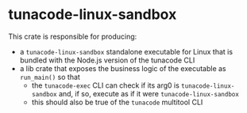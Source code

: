 # tunacode-linux-sandbox

This crate is responsible for producing:

- a `tunacode-linux-sandbox` standalone executable for Linux that is bundled with the Node.js version of the tunacode CLI
- a lib crate that exposes the business logic of the executable as `run_main()` so that
  - the `tunacode-exec` CLI can check if its arg0 is `tunacode-linux-sandbox` and, if so, execute as if it were `tunacode-linux-sandbox`
  - this should also be true of the `tunacode` multitool CLI
